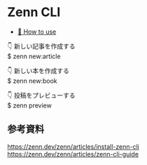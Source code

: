 # Zenn CLI

- [📘 How to use](https://zenn.dev/zenn/articles/zenn-cli-guide)

👇 新しい記事を作成する  
$ zenn new:article

👇 新しい本を作成する  
$ zenn new:book

👇 投稿をプレビューする  
$ zenn preview

## 参考資料

https://zenn.dev/zenn/articles/install-zenn-cli
https://zenn.dev/zenn/articles/zenn-cli-guide
